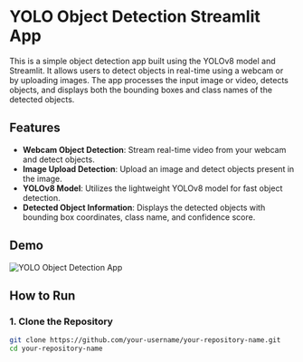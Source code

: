 # YOLO Object Detection Streamlit App

This is a simple object detection app built using the YOLOv8 model and Streamlit. It allows users to detect objects in real-time using a webcam or by uploading images. The app processes the input image or video, detects objects, and displays both the bounding boxes and class names of the detected objects.

## Features
- **Webcam Object Detection**: Stream real-time video from your webcam and detect objects.
- **Image Upload Detection**: Upload an image and detect objects present in the image.
- **YOLOv8 Model**: Utilizes the lightweight YOLOv8 model for fast object detection.
- **Detected Object Information**: Displays the detected objects with bounding box coordinates, class name, and confidence score.

## Demo
![YOLO Object Detection App](demo_screenshot.png)

## How to Run

### 1. Clone the Repository
```bash
git clone https://github.com/your-username/your-repository-name.git
cd your-repository-name
